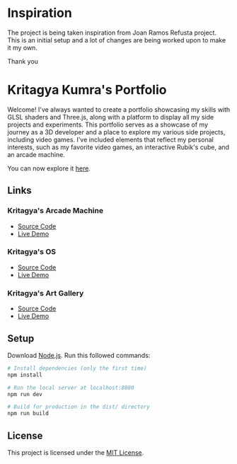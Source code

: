 # Inspiration

The project is being taken inspiration from Joan Ramos Refusta project. This is an initial setup and a lot of changes are being worked upon to make it my own.

Thank you

# Kritagya Kumra's Portfolio

Welcome!
I've always wanted to create a portfolio showcasing my skills with GLSL shaders and Three.js, along with a platform to display all my side projects and experiments. This portfolio serves as a showcase of my journey as a 3D developer and a place to explore my various side projects, including video games. I've included elements that reflect my personal interests, such as my favorite video games, an interactive Rubik's cube, and an arcade machine.

You can now explore it [here](https://kritagya-3d-portfolio.vercel.app/).

## Links

### Kritagya's Arcade Machine

- [Source Code](https://github.com/Kritagya-web/kritagya-arcade-machine-3d)
- [Live Demo](https://kritagya-arcade-machine-3d.vercel.app/)

### Kritagya's OS

- [Source Code](https://github.com/Kritagya-web/kritagya-window10-os)
- [Live Demo](https://kritagya-win10-os.vercel.app/)

### Kritagya's Art Gallery

- [Source Code](https://github.com/Kritagya-web/kritagya-art-gallery-3d)
- [Live Demo](https://kritagya-art-gallery-3d.vercel.app/)

## Setup

Download [Node.js](https://nodejs.org/en/download/).
Run this followed commands:

```bash
# Install dependencies (only the first time)
npm install

# Run the local server at localhost:8080
npm run dev

# Build for production in the dist/ directory
npm run build
```

## License

This project is licensed under the [MIT License](LICENSE).
